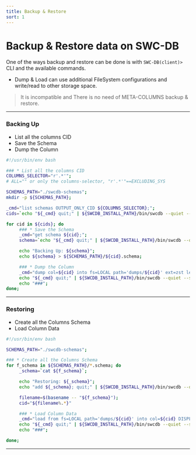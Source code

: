 ```yaml
---
title: Backup & Restore
sort: 1
---
```



# Backup & Restore data on SWC-DB
One of the ways backup and restore can be done is with `SWC-DB(client)>` CLI and the available commands.

* Dump & Load can use additional FileSystem configurations and write/read to other storage space.

> It is incompatible and There is no need of META-COLUMNS backup & restore.


***


### Backing Up
* List all the columns CID
* Save the Schema
* Dump the Column


```bash
#!/usr/bin/env bash

### * List all the columns CID
COLUMNS_SELECTOR="r'.*'";
# ALL="" or only the columns-selector, "r'.*'"==EXCLUDING_SYS

SCHEMAS_PATH="./swcdb-schemas";
mkdir -p ${SCHEMAS_PATH};

_cmd="list schemas OUTPUT_ONLY_CID ${COLUMNS_SELECTOR};";
cids=`echo "${_cmd} quit;" | ${SWCDB_INSTALL_PATH}/bin/swcdb --quiet --swc.logging.level=WARN;`;

for cid in ${cids}; do
     ### * Save the Schema
     _cmd="get schema ${cid};";
     schema=`echo "${_cmd} quit;" | ${SWCDB_INSTALL_PATH}/bin/swcdb --quiet --swc.logging.level=WARN`;

     echo "Backing Up: ${schema}";
     echo ${schema} > ${SCHEMAS_PATH}/${cid}.schema;

     ### * Dump the Column
     _cmd="dump col=${cid} into fs=LOCAL path='dumps/${cid}' ext=zst level=6 DISPLAY_STATS;";
     echo "${_cmd} quit;" | ${SWCDB_INSTALL_PATH}/bin/swcdb --quiet --swc.logging.level=WARN;
     echo "###";
done;
```


***


### Restoring
* Create all the Columns Schema
* Load Column Data


```bash
#!/usr/bin/env bash

SCHEMAS_PATH="./swcdb-schemas";

### * Create all the Columns Schema
for f_schema in ${SCHEMAS_PATH}/*.schema; do
     _schema=`cat ${f_schema}`;

     echo "Restoring: ${_schema}";
     echo "add ${_schema}; quit;" | ${SWCDB_INSTALL_PATH}/bin/swcdb --quiet --swc.logging.level=WARN;

     filename=$(basename -- "${f_schema}");
     cid="${filename%.*}"

     ### * Load Column Data
     _cmd="load from fs=LOCAL path='dumps/${cid}' into col=${cid} DISPLAY_STATS;";
     echo "${_cmd} quit;" | ${SWCDB_INSTALL_PATH}/bin/swcdb --quiet --swc.logging.level=WARN;
     echo "###";

done;
```


****

